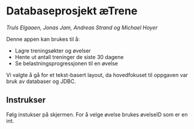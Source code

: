 # Databaseprosjekt æTrene
*Truls Elgaaen, Jonas Jam, Andreas Strand og Michael Hoyer* 

Denne appen kan brukes til å:
* Lagre treningsøkter og øvelser
* Hente ut antall treninger de siste 30 dagene
* Se belastningsprogressjonen til en øvelse

Vi valgte å gå for et tekst-basert layout, da hovedfokuset til oppgaven var bruk av databaser og JDBC.

## Instrukser
Følg instukser på skjermen. 
For å velge øvelse brukes øvelseID som er en int. 
